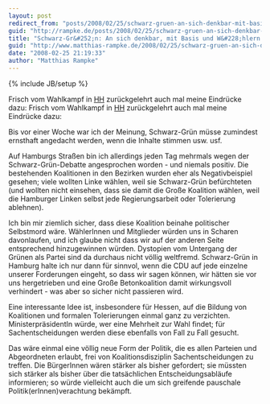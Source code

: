 ```yaml
---
layout: post
redirect_from: "posts/2008/02/25/schwarz-gruen-an-sich-denkbar-mit-basis-und-waehlern-nicht-machbar/"
guid: "http://rampke.de/posts/2008/02/25/schwarz-gruen-an-sich-denkbar-mit-basis-und-waehlern-nicht-machbar/"
title: "Schwarz-Gr&#252;n: An sich denkbar, mit Basis und W&#228;hlern nicht machbar"
guid: "http://www.matthias-rampke.de/2008/02/25/schwarz-gruen-an-sich-denkbar-mit-basis-und-waehlern-nicht-machbar/"
date: "2008-02-25 21:19:33"
author: "Matthias Rampke"
---
```

{% include JB/setup %}

Frisch vom Wahlkampf in <a href="http://www.hamburg.de/">HH</a> zur&uuml;ckgelehrt auch mal meine Eindr&uuml;cke dazu:
Frisch vom Wahlkampf in <a href="http://www.hamburg.de/">HH</a> zur&uuml;ckgelehrt auch mal meine Eindr&uuml;cke dazu:

Bis vor einer Woche war ich der Meinung, Schwarz-Gr&uuml;n m&uuml;sse zumindest ernsthaft angedacht werden, wenn die Inhalte stimmen usw. usf.

Auf Hamburgs Stra&szlig;en bin ich allerdings jeden Tag mehrmals wegen der Schwarz-Gr&uuml;n-Debatte angesprochen worden - und niemals positiv. Die bestehenden Koalitionen in den Bezirken wurden eher als Negativbeispiel gesehen; viele wollten Linke w&auml;hlen, weil sie Schwarz-Gr&uuml;n bef&uuml;rchteten (und wollten nicht einsehen, dass sie damit die Gro&szlig;e Koalition w&auml;hlen, weil die Hamburger Linken selbst jede Regierungsarbeit oder Tolerierung ablehnen).

Ich bin mir ziemlich sicher, dass diese Koalition beinahe politischer Selbstmord w&auml;re. W&auml;hlerInnen und Mitglieder w&uuml;rden uns in Scharen davonlaufen, und ich glaube nicht dass wir auf der anderen Seite entsprechend hinzugewinnen w&uuml;rden. Dystopien vom Untergang der Gr&uuml;nen als Partei sind da durchaus nicht v&ouml;llig weltfremd. Schwarz-Gr&uuml;n in Hamburg halte ich nur dann f&uuml;r sinnvol, wenn die CDU auf jede einzelne unserer Forderungen eingeht, so dass wir sagen k&ouml;nnen, wir h&auml;tten sie vor uns hergetrieben und eine Gro&szlig;e Betonkoalition damit wirkungsvoll verhindert - was aber so sicher nicht passieren wird.

Eine interessante Idee ist, insbesondere f&uuml;r Hessen, auf die Bildung von Koalitionen und formalen Tolerierungen einmal ganz zu verzichten. Ministerpr&auml;sidentIn w&uuml;rde, wer eine Mehrheit zur Wahl findet; f&uuml;r Sachentscheidungen werden diese ebenfalls von Fall zu Fall gesucht.

Das w&auml;re einmal eine v&ouml;llig neue Form der Politik, die es allen Parteien und Abgeordneten erlaubt, frei von Koalitionsdisziplin Sachentscheidungen zu treffen. Die B&uuml;rgerInnen w&auml;ren st&auml;rker als bisher gefordert; sie m&uuml;ssten sich st&auml;rker als bisher &uuml;ber die tats&auml;chlichen Entscheidungsabl&auml;ufe informieren; so w&uuml;rde vielleicht auch die um sich greifende pauschale Politik(erInnen)verachtung bek&auml;mpft.

